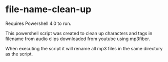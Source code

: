 # file-name-clean-up

Requires Powershell 4.0 to run.

This powershell script was created to clean up characters and tags in filename from audio clips downloaded from youtube using mp3fiber.

When executing the script it will rename all mp3 files in the same directory as the script.
